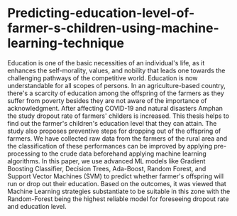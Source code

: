 # Predicting-education-level-of-farmer-s-children-using-machine-learning-technique
Education is one of the basic necessities of an individual's life, as it enhances the self-morality, values, and nobility that leads one towards the challenging pathways of the competitive world. Education is now understandable for all scopes of persons. In an agriculture-based country, there's a scarcity of education among the offspring of the farmers as they suffer from poverty besides they are not aware of the importance of acknowledgment. After affecting COVID-19 and natural disasters Amphan the study dropout rate of farmers' childers is increased. This thesis helps to find out the farmer's children's education level that they can attain. The study also proposes preventive steps for dropping out of the offspring of farmers. We have collected raw data from the farmers of the rural area and the classification of these performances can be improved by applying pre-processing to the crude data beforehand applying machine learning algorithms. In this paper, we use advanced ML models like Gradient Boosting Classifier, Decision Trees, Ada-Boost, Random Forest, and Support Vector Machines (SVM) to predict whether farmer's offspring will run or drop out their education. Based on the outcomes, it was viewed that Machine Learning strategies substantiate to be suitable in this zone with the Random-Forest being the highest reliable model for foreseeing dropout rate and education level.
